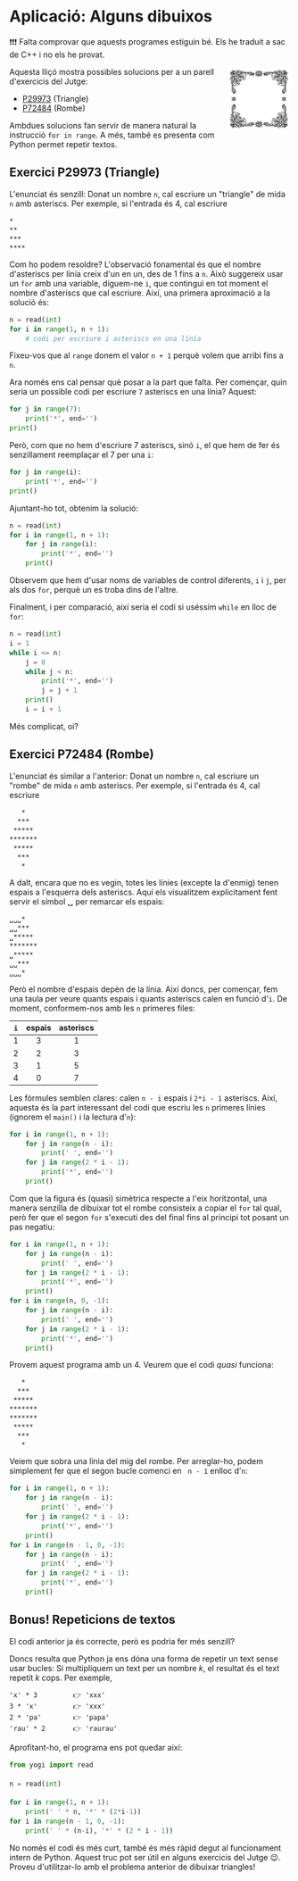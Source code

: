 # Aplicació: Alguns dibuixos

❗️❗️❗️ Falta comprovar que aquests programes estiguin bé. Els he traduit a sac de C++ i no els he provat.


<img src='./dibuixos.png' style='height: 8em; float: right; margin: 0 0 1em 1em;'/>

Aquesta lliçó mostra possibles solucions
per a un parell d'exercicis del Jutge:

- [P29973](https://jutge.org/problems/P29973) (Triangle)
- [P72484](https://jutge.org/problems/P72484) (Rombe)

Ambdues solucions fan servir de manera natural la instrucció `for in range`. A més, també es presenta com Python permet repetir textos.


## Exercici P29973 (Triangle)

L'enunciat és senzill:
Donat un nombre `n`, cal escriure un "triangle" de mida `n` amb asteriscs.
Per exemple, si l'entrada és 4,
cal escriure
```text
*
**
***
****
```

Com ho podem resoldre?
L'observació fonamental és que el nombre d'asteriscs per línia creix d'un en un,
des de 1 fins a `n`.
Això suggereix usar un `for` amb una variable, diguem-ne `i`,
que contingui en tot moment el nombre d'asteriscs que cal escriure.
Així, una primera aproximació a la solució és:

```python
n = read(int)
for i in range(1, n + 1):
    # codi per escriure i asteriscs en una línia
```

Fixeu-vos que al `range` donem el valor `n + 1` perquè volem que arribi fins a `n`.

Ara només ens cal pensar què posar a la part que falta.
Per començar, quin seria un possible codi per escriure `7` asteriscs en una línia?
Aquest:

```python
for j in range(7):
    print('*', end='')
print()
```

Però, com que no hem d'escriure 7 asteriscs, sinó `i`,
el que hem de fer és senzillament reemplaçar el 7 per una `i`:

```python
for j in range(i):
    print('*', end='')
print()
```

Ajuntant-ho tot, obtenim la solució:

```python
n = read(int)
for i in range(1, n + 1):
    for j in range(i):
        print('*', end='')
    print()
```

Observem que hem d'usar noms de variables de control diferents, `i` i `j`, per als dos `for`,
perquè un es troba dins de l'altre.

Finalment, i per comparació, així seria el codi
si uséssim `while` en lloc de `for`:


```python
n = read(int)
i = 1
while i <= n:
    j = 0
    while j < n:
        print('*', end='')
        j = j + 1
    print()
    i = i + 1
```

Més complicat, oi?



## Exercici P72484 (Rombe)

L'enunciat és similar a l'anterior:
Donat un nombre `n`, cal escriure un "rombe" de mida `n` amb asteriscs.
Per exemple, si l'entrada és 4,
cal escriure

```text
   *
  ***
 *****
*******
 *****
  ***
   *
```

A dalt, encara que no es vegin,
totes les línies (excepte la d'enmig) tenen espais a l'esquerra dels asteriscs.
Aquí els visualitzem explícitament fent servir el símbol ␣ per remarcar els espais:

```text
␣␣␣*
␣␣***
␣*****
*******
␣*****
␣␣***
␣␣␣*
```


Però el nombre d'espais depèn de la línia.
Així doncs, per començar,
fem una taula per veure quants espais i quants asteriscs calen en funció d'`i`.
De moment, conformem-nos amb les `n` primeres files:

`i` | espais | asteriscs
--- | :---: | :---:
1 | 3 | 1
2 | 2 | 3
3 | 1 | 5
4 | 0 | 7

Les fórmules semblen clares: calen `n - i` espais
i `2*i - 1` asteriscs.
Així, aquesta és la part interessant del codi que escriu les `n` primeres línies
(ignorem el `main()` i la lectura d'`n`):

```python
for i in range(1, n + 1):
    for j in range(n - i):
        print(' ', end='')
    for j in range(2 * i - 1):
        print('*', end='')
    print()
```

Com que la figura és (quasi) simètrica respecte a l'eix horitzontal,
una manera senzilla de dibuixar tot el rombe consisteix a copiar el `for` tal qual,
però fer que el segon `for` s'executi des del final fins al principi
tot posant un pas negatiu:

```python
for i in range(1, n + 1):
    for j in range(n - i):
        print(' ', end='')
    for j in range(2 * i - 1):
        print('*', end='')
    print()
for i in range(n, 0, -1):
    for j in range(n - i):
        print(' ', end='')
    for j in range(2 * i - 1):
        print('*', end='')
    print()
```

Provem aquest programa amb un 4.
Veurem que el codi *quasi* funciona:
```text
   *
  ***
 *****
*******
*******
 *****
  ***
   *
```
Veiem que sobra una línia del mig del rombe.
Per arreglar-ho, podem simplement fer que el segon bucle comenci en ` n - 1`
enlloc d'`n`:

```python
for i in range(1, n + 1):
    for j in range(n - i):
        print(' ', end='')
    for j in range(2 * i - 1):
        print('*', end='')
    print()
for i in range(n - 1, 0, -1):
    for j in range(n - i):
        print(' ', end='')
    for j in range(2 * i - 1):
        print('*', end='')
    print()
```

## Bonus! Repeticions de textos

El codi anterior ja és correcte, però es podria fer més senzill?

Doncs resulta que Python ja ens dóna una forma de repetir un text sense usar bucles:
Si multipliquem un text per un nombre $k$, el resultat és el text repetit $k$ cops.
Per exemple,

```text
'x' * 3         👉 'xxx'
3 * 'x'         👉 'xxx'
2 * 'pa'        👉 'papa'
'rau' * 2       👉 'raurau'
```

Aprofitant-ho, el programa ens pot quedar així:

```python
from yogi import read

n = read(int)

for i in range(1, n + 1):
    print(' ' * n, '*' * (2*i-1))
for i in range(n - 1, 0, -1):
    print(' ' * (n-i), '*' * (2 * i - 1))
```

No només el codi és més curt, també és més ràpid degut al funcionament intern de Python.
Aquest truc pot ser útil en alguns exercicis del Jutge 😉. Proveu d'utilitzar-lo amb el
problema anterior de dibuixar triangles!


<Autors autors="jpetit roura"/>
